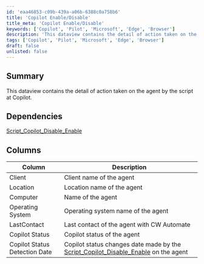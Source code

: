 ```yaml
---
id: 'eaa46853-c09b-439a-a06b-6388c0a758b6'
title: 'Copilot Enable/Disable'
title_meta: 'Copilot Enable/Disable'
keywords: ['Copilot', 'Pilot', 'Microsoft', 'Edge', 'Browser']
description: 'This dataview contains the detail of action taken on the agent by the script at Copilot'
tags: ['Copilot', 'Pilot', 'Microsoft', 'Edge', 'Browser']
draft: false
unlisted: false
---
```


## Summary
This dataview contains the detail of action taken on the agent by the script at Copilot.


## Dependencies

[Script_Copilot_Disable_Enable](<../scripts/Copilot - Enable-Disable.md>)

## Columns

| Column                       | Description                                      |
|------------------------------|--------------------------------------------------|
| Client                       | Client name of the agent                         |
| Location                     | Location name of the agent                       |
| Computer                     | Name of the agent                                |
| Operating System             | Operating system name of the agent               |
| LastContact                  | Last contact of the agent with CW Automate       |
| Copilot Status               | Copilot status of the agent                      |
| Copilot Status Detection Date| Copilot status changes date made by the [Script_Copilot_Disable_Enable](<../scripts/Copilot - Enable-Disable.md>) on the agent          |
